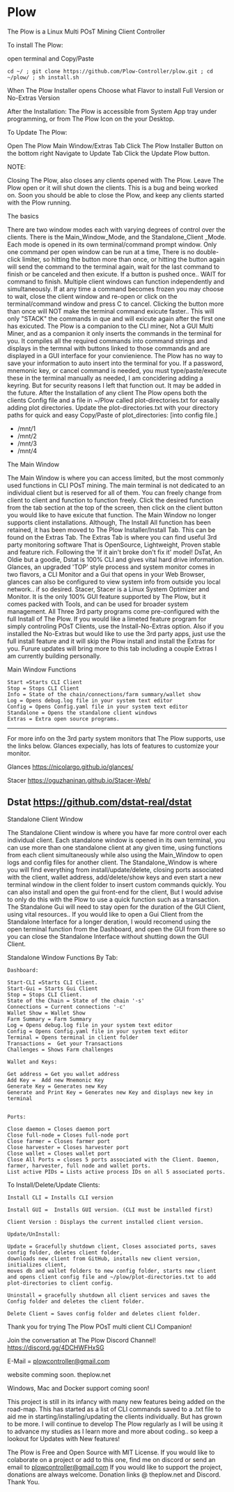 # Plow
The Plow is a Linux Multi POsT Mining Client  Controller

To install The Plow:

open terminal and Copy/Paste 

    cd ~/ ; git clone https://github.com/Plow-Controller/plow.git ; cd ~/plow/ ; sh install.sh

When The Plow Installer opens
Choose what Flavor to install
Full Version or No-Extras Version

After the Installation:
The Plow is accessible from System App tray under programming,
or from The Plow Icon on the your Desktop.

To Update The Plow:

Open The Plow Main Window/Extras Tab
Click The Plow Installer Button on the bottom right 
Navigate to Update Tab
Click the Update Plow button. 

NOTE:

Closing The Plow, also closes any clients opened with The Plow.
Leave The Plow open or it will shut down the clients.
This is a bug and being worked on. Soon you should be able to 
close the Plow, and keep any clients started with the Plow running.

The basics

There are two window modes each with varying degrees of control over the clients. There is the Main_Window_Mode, and the Standalone_Client _Mode. Each mode is opened in its own terminal/command prompt window. Only one command per open window can be run at a time, There is no double-click limiter, so hitting the button more than once, or hitting the button again will send the command to the terminal again, wait for the last command to finish or be canceled and then exicute. If a button is pushed once.. WAIT for command to finish. Multiple client windows can function independently and  simultaneously. If at any time a command becomes frozen you may choose to wait, close the client window and re-open or click on the terminal/command window and press <ctrl>C to cancel. Clicking the button more than once will NOT make the terminal command exicute faster.. This will only "STACK" the commands in que and will exicute again after the first one has exicuted. The Plow is a companion to the CLI miner, Not a GUI Multi Miner, and as a companion it only inserts the commands in the terminal for you. It compiles all the required commands into command strings and displays in the termnal with buttons linked to those commands and are displayed in a GUI interface for your convienience. The Plow has no way to save your information to auto insert into the terminal for you. If a password, mnemonic key, or cancel command is needed, you must type/paste/execute these in the terminal manually as needed, I am concidering adding a keyring. But for security reasons I left that function out. It may be added in the future. After the Installation of any client The Plow opens both the clients Config file and a file in ~/Plow called plot-directories.txt for easally adding plot directories. Update the plot-directories.txt with your directory paths for quick and easy Copy/Paste of
  plot_directories: [into config file.]
  - /mnt/1
  - /mnt/2
  - /mnt/3
  - /mnt/4


The Main Window

The Main Window is where you can access limited, but the most commonly used functions in CLI POsT mining. The main terminal is not dedicated to an individual client but is reserved for all of them. You can freely change from client to client and function to function freely. Click the desired function from the tab section at the top of the screen, then click on the client button you would like to have exicute that function. The Main Window no longer supports client installations. Although, The Install All function has been retained, it has been moved to The Plow Installer/Install Tab. This can be found on the Extras Tab. The Extras Tab is where you can find useful 3rd party monitoring software That is OpenSource, Lightweight, Proven stable and feature rich.  Following the 'If it ain't broke don't fix it' model! DsTat, An Oldie but a goodie, Dstat is 100% CLI and gives vital hard drive information. Glances, an upgraded 'TOP' style process and system monitor comes in two flavors, a CLI Monitor and a Gui that opens in your Web Browser, glances can also be configured to view system info from outside you local network.. if so desired. Stacer, Stacer is a Linux System Optimizer and Monitor. It is the only 100% GUI feature supported by The Plow, but it comes packed with Tools, and can be used for broader system management. All Three 3rd party programs come pre-configured with the full Install of The Plow. If you would like a limeted feature program for simply controling POsT Clients, use the Install-No-Extras option. Also if you installed the No-Extras but would like to use the 3rd party apps, just use the full install feature and it will skip the Plow install and install the Extras for you. 
    Furure updates will bring more to this tab including a couple Extras I am currently building personally.

Main Window Functions

    Start =Starts CLI Client
    Stop = Stops CLI Client
    Info = State of the chain/connections/farm summary/wallet show
    Log = Opens debug.log file in your system text editor
    Config = Opens Config.yaml file in your system text editor
    Standalone = Opens the standalone client windows
    Extras = Extra open source programs.

------------------------------------
For more info on the 3rd party system monitors that The Plow supports, use the links below. Glances expecially, has lots of features to customize your monitor.

Glances
    https://nicolargo.github.io/glances/

Stacer
    https://oguzhaninan.github.io/Stacer-Web/

Dstat
    https://github.com/dstat-real/dstat
-------------------------------------

Standalone Client Window

The Standalone Client window is where you have far more control over each individual client. Each standalone window is opened in its own terminal, you can use more than one standalone client at any given time, using functions from each client simultaneously while also using the Main_Window to open logs and config files for another client. The Standalone_Window is where you will find everything from install/update/delete, closing ports associated with the client, wallet address, add/delete/show keys and even start a new terminal window in the client folder to insert custom commands quickly. You can also install and open the gui front-end for the client, But I would advise to only do this with the Plow to use a quick function such as a transaction. The Standalone Gui will need to stay open for the duration of the GUI Client, using vital resources.. If you would like to open a Gui Client from the Standalone Interface for a longer deration, I would recomend using the open terminal function from the Dashboard, and open the GUI from there so you can close the Standalone Interface without shutting down the GUI Client. 


Standalone Window Functions By Tab:
 
    Dashboard:

    Start-CLI =Starts CLI Client.
    Start-Gui = Starts Gui Client
    Stop = Stops CLI Client.
    State of the Chain = State of the chain '-s' 
    Connections = Current connections '-c' 
    Wallet Show = Wallet Show 
    Farm Summary = Farm Summary 
    Log = Opens debug.log file in your system text editor
    Config = Opens Config.yaml file in your system text editor
    Terminal = Opens terminal in client folder
    Transactions =  Get your Transactions
    Challenges = Shows Farm challenges

    Wallet and Keys:

    Get address = Get you wallet address
    Add Key =  Add new Mnemonic Key
    Generate Key = Generates new Key
    Generate and Print Key = Generates new Key and displays new key in terminal


    Ports:

    Close daemon = Closes daemon port
    Close full-node = Closes full-node port
    Close farmer = Closes farmer port
    Close harvester = Closes harvester port
    Close wallet = Closes wallet port
    Close All Ports = closes 5 ports associated with the Client. Daemon, farmer, harvester, full node and wallet ports.
    List active PIDs = Lists active process IDs on all 5 associated ports. 

To Install/Delete/Update Clients:

    Install CLI = Installs CLI version

    Install GUI =  Installs GUI version. (CLI must be installed first)

    Client Version : Displays the current installed client version.

    Update/UnInstall:

    Update = Gracefully shutdown client, Closes associated ports, saves config folder, deletes client folder, 
    downloads new client from GitHub, installs new client version, initializes client, 
    moves db and wallet folders to new config folder, starts new client
    and opens client config file and ~/plow/plot-directories.txt to add plot-directories to client config.

    Uninstall = gracefully shutdown all client services and saves the Config folder and deletes the client folder.

    Delete Client = Saves config folder and deletes client folder.


Thank you for trying The Plow POsT multi client CLI Companion!

Join the conversation at The Plow Discord Channel!
https://discord.gg/4DCHWFHxSG

E-Mail = plowcontroller@gmail.com

website comming soon.
theplow.net
    
Windows, Mac and Docker support coming soon!

This project is still in its infancy with many new features being added on the road-map.
This has started as a list of CLI commands saved to a .txt file to aid me in starting/installing/updating the clients individually. But has grown to be more.
I will continue to develop The Plow regularly as I will be using it to advance my studies as I learn more and more about coding.. so keep a lookout for Updates with New features!


The Plow is Free and Open Source with MIT License. If you would like to colaborate on a project or add to this one, find me on discord or send an email to plowcontroller@gmail.com If you would like to support the project, donations are always welcome. Donation links @ theplow.net and Discord. Thank You.

